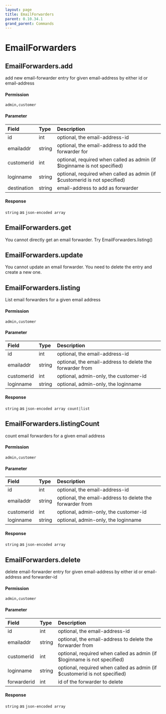 ```yaml
---
layout: page
title: EmailForwarders
parent: 0.10.34.1
grand_parent: Commands
---
```


# EmailForwarders

## EmailForwarders.add

add new email-forwarder entry for given email-address by either id or email-address

#### Permission

`admin,customer`

#### Parameter

| Field | Type | Description |
| :--- | :--- | :--- |
| id | int | optional, the email-address-id |
| emailaddr | string | optional, the email-address to add the forwarder for |
| customerid | int | optional, required when called as admin (if $loginname is not specified) |
| loginname | string | optional, required when called as admin (if $customerid is not specified) |
| destination | string | email-address to add as forwarder |

#### Response

`string` as `json-encoded array`

## EmailForwarders.get

You cannot directly get an email forwarder. Try EmailForwarders.listing()

## EmailForwarders.update

You cannot update an email forwarder. You need to delete the entry and create a new one.

## EmailForwarders.listing

List email forwarders for a given email address

#### Permission

`admin,customer`

#### Parameter

| Field | Type | Description |
| :--- | :--- | :--- |
| id | int | optional, the email-address-id |
| emailaddr | string | optional, the email-address to delete the forwarder from |
| customerid | int | optional, admin-only, the customer-id |
| loginname | string | optional, admin-only, the loginname |

#### Response

`string` as `json-encoded array count|list`

## EmailForwarders.listingCount

count email forwarders for a given email address

#### Permission

`admin,customer`

#### Parameter

| Field | Type | Description |
| :--- | :--- | :--- |
| id | int | optional, the email-address-id |
| emailaddr | string | optional, the email-address to delete the forwarder from |
| customerid | int | optional, admin-only, the customer-id |
| loginname | string | optional, admin-only, the loginname |

#### Response

`string` as `json-encoded array`

## EmailForwarders.delete

delete email-forwarder entry for given email-address by either id or email-address and forwarder-id

#### Permission

`admin,customer`

#### Parameter

| Field | Type | Description |
| :--- | :--- | :--- |
| id | int | optional, the email-address-id |
| emailaddr | string | optional, the email-address to delete the forwarder from |
| customerid | int | optional, required when called as admin (if $loginname is not specified) |
| loginname | string | optional, required when called as admin (if $customerid is not specified) |
| forwarderid | int | id of the forwarder to delete |

#### Response

`string` as `json-encoded array`